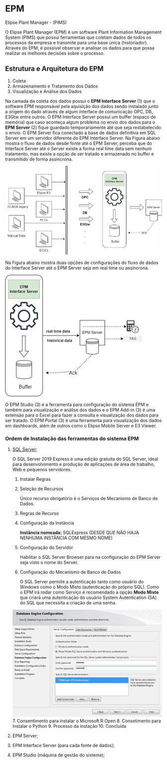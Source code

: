 # EPM
Elipse Plant Manager - (PIMS)

O Elipse Plant Manager (EPM) é um software Plant Information Management System (PIMS) que possui ferramentas que coletam dados de todos os processos da empresa e transmite para uma base única (historiador). Através do EPM, é possível observar e analisar os dados para que possa realizar as melhores decisões sobre o processo. 

## Estrutura e Arquitetura do EPM


1. Coleta
2. Armazenamento e Tratamento dos Dados
3. Visualização e Análise dos Dados


Na camada da coleta dos dados possui o **EPM Interface Server** (1) que o software EPM responsável pela aquisição dos dados sendo instalado junto a origem do dado através de algum interface de comunicação OPC, DB, E3Gtw entre outros. O EPM Interface Server possui um buffer (espaço de memória) que caso aconteça algum problema no envio dos dados para o **EPM Server** (2) fique guardado temporariamente até que seja restabelecido o envio. O EPM Server fica conectado a base de dados definitiva em SQL Server em um servidor diferente do EPM Interface Server. Na Figura abaixo mostra o fluxo de dados desde fonte até o EPM Server, perceba que do Interface Server até o Server existe a forma real time data sem nenhum tratamento, mas existe a opção de ser tratado e armazenado no buffer e transmitido de forma assíncrona.  

![alt-text](https://github.com/kaikecc/EPM/blob/main/img/Fluxo%20de%20Dados.png "Fluxo de Dados")


Na Figura abaixo mostra duas opções de configurações do fluxo de dados do Interface Server até o EPM Server seja em real time ou assíncrona.

![alt-text](https://github.com/kaikecc/EPM/blob/main/img/Interface-Server-Page-2.drawio.png "Interface - Server")

O EPM Studio (3) é a ferramenta para configuração do sistema EPM e também para visualização e análise dos dados e o EPM Add-in (3) é uma extensão para o Excel para fazer a consulta e visualização dos dados para ser tratado. O EPM Portal (3) é uma ferramenta para visualização dos dados em dashboards, além de outros como o Elipse Mobile Server e E3 Viewer.

### Ordem de Instalação das ferramentas do sistema EPM

1. [SQL Server](https://go.microsoft.com/fwlink/?linkid=866658);
   
   
   O SQL Server 2019 Express é uma edição gratuita do SQL Server, ideal para desenvolvimento e produção de aplicações de área de trabalho, Web e pequenos servidores.

   1. Instalar Regras
   2. Seleção de Recursos 
     
      Único recurso obrigatório é o Serviços de Mecanismo de Banco de Dados.

   3. Regras de Recurso
   4. Configuração da Instância
      
      **Instância nomeada:** SQLExpress (DESDE QUE NÃO HAJA NENHUMA INSTÂNCIA COM MESMO NOME)

   5. Configuração do Servidor
     
      Habilitar o SQL Server Browser para na configuração do EPM Server seja visto o nome do Server.

   6. Configuração do Mecanismo de Banco de Dados
        
        O SQL Server permite a autenticação tanto como usuário do Windows como o Modo Misto (autenticação do próprio SQL). Como o EPM irá rodar como Serviço é recomendado a opção **Modo Misto** que criará uma autenticação do usuário System Autentication (SA) do SQL que necessita a criação de uma senha.

   ![alt-text](https://github.com/kaikecc/EPM/blob/main/img/sql-server.jpg)
   7. Consentimento para instalar o Microsoft R Open
   8. Consetimento para instalar o Python
   9. Processo da instação
   10. Concluída

2. EPM Server;
3. EPM Interface Server (para cada fonte de dados);
4. EPM Studio (máquina de gestão do sistema);
   